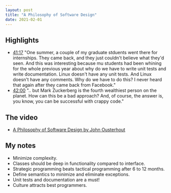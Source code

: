 ```yaml
---
layout: post
title: "A Philosophy of Software Design"
date: 2021-02-01
---
```


## Highlights
* [41:17](https://youtu.be/bmSAYlu0NcY?t=2476) "One summer, a couple of my graduate stduents went there for internships. They came back, and they just couldn't believe what they'd seen. And this was interesting because mu students had been whining for the whole previous year about why do we have to write unit tests and write documentation. Linux doesn't have any unit tests. And Linux doesn't have any comments. Why do we have to do this? I never heard that again after they came back from Facebook."
* [42:00](https://youtu.be/bmSAYlu0NcY?t=2519) ".. but Mark Zuckerberg is the fourth wealthiest person on the planet. How can this be a bad approach? And, of course, the answer is, you know, you can be successful with crappy code."

## The video
* [A Philosophy of Software Design by John Ousterhout](https://www.youtube.com/watch?v=bmSAYlu0NcY)

## My notes
* Minimize complexity.
* Classes should be deep in functionality compared to interface.
* Strategic programming beats tactical programming after 6 to 12 months.
* Define semantics to minimize and eliminate exceptions.
* Unit tests and documentation are a must!
* Culture attracts best programmers.
